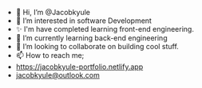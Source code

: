- 👋 Hi, I’m @Jacobkyule
- 👀 I’m interested in software Development
- ✨️ I'm have completed learning front-end engineering. 
- 🌱 I’m currently learning back-end engineering
- 💞️ I’m looking to collaborate on building cool stuff.
- 📫 How to reach me;
- https://jacobkyule-portfolio.netlify.app
- jacobkyule@outlook.com

<!---
Jacobkyule/Jacobkyule is a ✨ special ✨ repository because its `README.md` (this file) appears on your GitHub profile.
You can click the Preview link to take a look at your changes.
--->
